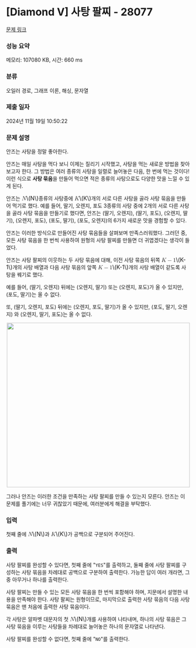 # [Diamond V] 사탕 팔찌 - 28077 

[문제 링크](https://www.acmicpc.net/problem/28077) 

### 성능 요약

메모리: 107080 KB, 시간: 660 ms

### 분류

오일러 경로, 그래프 이론, 해싱, 문자열

### 제출 일자

2024년 11월 19일 10:50:22

### 문제 설명

<p>안즈는 사탕을 정말 좋아한다.</p>

<p>안즈는 매일 사탕을 먹다 보니 이제는 질리기 시작했고, 사탕을 먹는 새로운 방법을 찾아보고자 한다. 그 방법은 여러 종류의 사탕을 일렬로 늘어놓은 다음, 한 번에 먹는 것이다! 이런 식으로 <strong>사탕 묶음</strong>을 만들어 먹으면 적은 종류의 사탕으로도 다양한 맛을 느낄 수 있게 된다.</p>

<p>안즈는 <mjx-container class="MathJax" jax="CHTML" style="font-size: 109.9%; position: relative;"><mjx-math class="MJX-TEX" aria-hidden="true"><mjx-mi class="mjx-i"><mjx-c class="mjx-c1D441 TEX-I"></mjx-c></mjx-mi></mjx-math><mjx-assistive-mml unselectable="on" display="inline"><math xmlns="http://www.w3.org/1998/Math/MathML"><mi>N</mi></math></mjx-assistive-mml><span aria-hidden="true" class="no-mathjax mjx-copytext">\(N\)</span></mjx-container>종류의 사탕중에 <mjx-container class="MathJax" jax="CHTML" style="font-size: 109.9%; position: relative;"><mjx-math class="MJX-TEX" aria-hidden="true"><mjx-mi class="mjx-i"><mjx-c class="mjx-c1D43E TEX-I"></mjx-c></mjx-mi></mjx-math><mjx-assistive-mml unselectable="on" display="inline"><math xmlns="http://www.w3.org/1998/Math/MathML"><mi>K</mi></math></mjx-assistive-mml><span aria-hidden="true" class="no-mathjax mjx-copytext">\(K\)</span></mjx-container>개의 서로 다른 사탕을 골라 사탕 묶음을 만들어 먹기로 했다. 예를 들어, 딸기, 오렌지, 포도 3종류의 사탕 중에 2개의 서로 다른 사탕을 골라 사탕 묶음을 만들기로 했다면, 안즈는 (딸기, 오렌지), (딸기, 포도), (오렌지, 딸기), (오렌지, 포도), (포도, 딸기), (포도, 오렌지)의 6가지 새로운 맛을 경험할 수 있다.</p>

<p>안즈는 이러한 방식으로 만들어진 사탕 묶음들을 살펴보며 만족스러워했다. 그러던 중, 모든 사탕 묶음을 한 번씩 사용하여 원형의 사탕 팔찌를 만들면 더 귀엽겠다는 생각이 들었다.</p>

<p>안즈는 사탕 팔찌의 이웃하는 두 사탕 묶음에 대해, 이전 사탕 묶음의 뒤쪽 <mjx-container class="MathJax" jax="CHTML" style="font-size: 109.9%; position: relative;"><mjx-math class="MJX-TEX" aria-hidden="true"><mjx-mi class="mjx-i"><mjx-c class="mjx-c1D43E TEX-I"></mjx-c></mjx-mi><mjx-mo class="mjx-n" space="3"><mjx-c class="mjx-c2212"></mjx-c></mjx-mo><mjx-mn class="mjx-n" space="3"><mjx-c class="mjx-c31"></mjx-c></mjx-mn></mjx-math><mjx-assistive-mml unselectable="on" display="inline"><math xmlns="http://www.w3.org/1998/Math/MathML"><mi>K</mi><mo>−</mo><mn>1</mn></math></mjx-assistive-mml><span aria-hidden="true" class="no-mathjax mjx-copytext">\(K-1\)</span></mjx-container>개의 사탕 배열과 다음 사탕 묶음의 앞쪽 <mjx-container class="MathJax" jax="CHTML" style="font-size: 109.9%; position: relative;"><mjx-math class="MJX-TEX" aria-hidden="true"><mjx-mi class="mjx-i"><mjx-c class="mjx-c1D43E TEX-I"></mjx-c></mjx-mi><mjx-mo class="mjx-n" space="3"><mjx-c class="mjx-c2212"></mjx-c></mjx-mo><mjx-mn class="mjx-n" space="3"><mjx-c class="mjx-c31"></mjx-c></mjx-mn></mjx-math><mjx-assistive-mml unselectable="on" display="inline"><math xmlns="http://www.w3.org/1998/Math/MathML"><mi>K</mi><mo>−</mo><mn>1</mn></math></mjx-assistive-mml><span aria-hidden="true" class="no-mathjax mjx-copytext">\(K-1\)</span></mjx-container>개의 사탕 배열이 같도록 사탕을 꿰기로 했다.</p>

<p>예를 들어, (딸기, 오렌지) 뒤에는 (오렌지, 딸기) 또는 (오렌지, 포도)가 올 수 있지만, (포도, 딸기)는 올 수 없다.</p>

<p>또, (딸기, 오렌지, 포도) 뒤에는 (오렌지, 포도, 딸기)가 올 수 있지만, (포도, 딸기, 오렌지) 와 (오렌지, 딸기, 포도)는 올 수 없다.</p>

<p style="text-align: center;"><img alt="" src="https://upload.acmicpc.net/39918316-c2d1-4605-83fe-6e5bfa1bb42e/-/preview/" style="height: 449px; width: 500px;"></p>

<p>그러나 안즈는 이러한 조건을 만족하는 사탕 팔찌를 만들 수 있는지 모른다. 안즈는 이 문제를 풀기에는 너무 귀찮았기 때문에, 여러분에게 해결을 부탁했다.</p>

### 입력 

 <p>첫째 줄에 <mjx-container class="MathJax" jax="CHTML" style="font-size: 109.9%; position: relative;"><mjx-math class="MJX-TEX" aria-hidden="true"><mjx-mi class="mjx-i"><mjx-c class="mjx-c1D441 TEX-I"></mjx-c></mjx-mi></mjx-math><mjx-assistive-mml unselectable="on" display="inline"><math xmlns="http://www.w3.org/1998/Math/MathML"><mi>N</mi></math></mjx-assistive-mml><span aria-hidden="true" class="no-mathjax mjx-copytext">\(N\)</span></mjx-container>과 <mjx-container class="MathJax" jax="CHTML" style="font-size: 109.9%; position: relative;"><mjx-math class="MJX-TEX" aria-hidden="true"><mjx-mi class="mjx-i"><mjx-c class="mjx-c1D43E TEX-I"></mjx-c></mjx-mi></mjx-math><mjx-assistive-mml unselectable="on" display="inline"><math xmlns="http://www.w3.org/1998/Math/MathML"><mi>K</mi></math></mjx-assistive-mml><span aria-hidden="true" class="no-mathjax mjx-copytext">\(K\)</span></mjx-container>가 공백으로 구분되어 주어진다.</p>

### 출력 

 <p>사탕 팔찌를 완성할 수 있다면, 첫째 줄에 "<code>YES</code>"를 출력하고, 둘째 줄에 사탕 팔찌를 구성하는 사탕 묶음을 차례대로 공백으로 구분하여 출력한다. 가능한 답이 여러 개라면, 그 중 아무거나 하나를 출력한다.</p>

<p>사탕 팔찌는 만들 수 있는 모든 사탕 묶음을 한 번씩 포함해야 하며, 지문에서 설명한 내용을 만족해야 한다. 사탕 팔찌는 원형이므로, 마지막으로 출력한 사탕 묶음의 다음 사탕 묶음은 맨 처음에 출력한 사탕 묶음이다.</p>

<p>각 사탕은 알파벳 대문자의 첫 <mjx-container class="MathJax" jax="CHTML" style="font-size: 109.9%; position: relative;"><mjx-math class="MJX-TEX" aria-hidden="true"><mjx-mi class="mjx-i"><mjx-c class="mjx-c1D441 TEX-I"></mjx-c></mjx-mi></mjx-math><mjx-assistive-mml unselectable="on" display="inline"><math xmlns="http://www.w3.org/1998/Math/MathML"><mi>N</mi></math></mjx-assistive-mml><span aria-hidden="true" class="no-mathjax mjx-copytext">\(N\)</span></mjx-container>개를 사용하여 나타내며, 하나의 사탕 묶음은 그 사탕 묶음을 이루는 사탕들을 차례대로 늘어놓은 하나의 문자열로 나타낸다.</p>

<p>사탕 팔찌를 완성할 수 없다면, 첫째 줄에 "<code>NO</code>"를 출력한다.</p>

